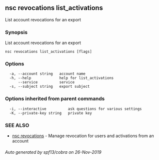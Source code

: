 ## nsc revocations list_activations

List account revocations for an export

### Synopsis

List account revocations for an export

```
nsc revocations list_activations [flags]
```

### Options

```
  -a, --account string   account name
  -h, --help             help for list_activations
      --service          service
  -s, --subject string   export subject
```

### Options inherited from parent commands

```
  -i, --interactive          ask questions for various settings
  -K, --private-key string   private key
```

### SEE ALSO

* [nsc revocations](nsc_revocations.md)	 - Manage revocation for users and activations from an account

###### Auto generated by spf13/cobra on 26-Nov-2019
